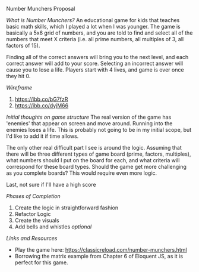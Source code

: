Number Munchers Proposal

*What is Number Munchers?*
An educational game for kids that teaches basic math skills, which I played a lot when I was younger.  The game is basically a 5x6 grid of numbers, and you are told to find and select all of the numbers that meet X criteria (i.e. all prime numbers, all multiples of 3, all factors of 15).  

Finding all of the correct answers will bring you to the next level, and each correct answer will add to your score.  Selecting an incorrect answer will cause you to lose a life.  Players start with 4 lives, and game is over once they hit 0.

*Wireframe*
1) https://ibb.co/bG7fzR
2) https://ibb.co/dyjM66

*Initial thoughts on game structure*
The real version of the game has 'enemies' that appear on screen and move around.  Running into the enemies loses a life.  This is probably not going to be in my initial scope, but I'd like to add it if time allows.

The only other real difficult part I see is around the logic.  Assuming that there will be three different types of game board (prime, factors, multiples), what numbers should I put on the board for each, and what criteria will correspond for these board types.  Should the game get more challenging as you complete boards?  This would require even more logic.  

Last, not sure if I'll have a high score

*Phases of Completion*
1) Create the logic in straightforward fashion
2) Refactor Logic
3) Create the visuals
4) Add bells and whistles *optional*

*Links and Resources*
- Play the game here: https://classicreload.com/number-munchers.html
- Borrowing the matrix example from Chapter 6 of Eloquent JS, as it is perfect for this game.
